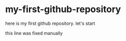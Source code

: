 # my-first-github-repository
here is my first github repository. let's start

this line was fixed manually